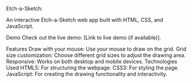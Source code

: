 Etch-a-Sketch:

An interactive Etch-a-Sketch web app built with HTML, CSS, and JavaScript.

Demo
Check out the live demo: [Link to live demo (if available)].

Features
Draw with your mouse: Use your mouse to draw on the grid.
Grid size customization: Choose different grid sizes to adjust the drawing area.
Responsive: Works on both desktop and mobile devices.
Technologies Used
HTML5: For structuring the webpage.
CSS3: For styling the page.
JavaScript: For creating the drawing functionality and interactivity.


